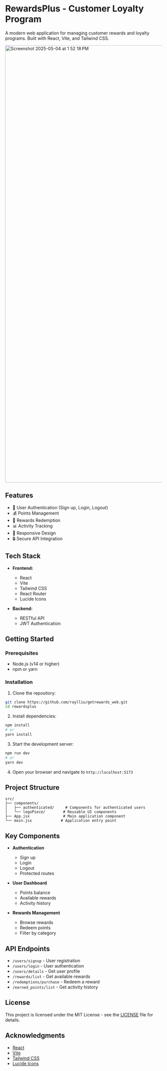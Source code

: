 # RewardsPlus - Customer Loyalty Program

A modern web application for managing customer rewards and loyalty programs. Built with React, Vite, and Tailwind CSS.


<img width="1407" alt="Screenshot 2025-05-04 at 1 52 18 PM" src="https://github.com/user-attachments/assets/b88a9aa8-4d2b-437f-994a-3902fcb14bd3" />

## Features

- 🎯 User Authentication (Sign up, Login, Logout)
- 💰 Points Management
- 🎁 Rewards Redemption
- 📊 Activity Tracking
- 📱 Responsive Design
- 🔒 Secure API Integration

## Tech Stack

- **Frontend:**
  - React
  - Vite
  - Tailwind CSS
  - React Router
  - Lucide Icons

- **Backend:**
  - RESTful API
  - JWT Authentication

## Getting Started

### Prerequisites

- Node.js (v14 or higher)
- npm or yarn

### Installation

1. Clone the repository:
```bash
git clone https://github.com/raylliu/getrewards_web.git
cd rewardsplus
```

2. Install dependencies:
```bash
npm install
# or
yarn install
```

3. Start the development server:
```bash
npm run dev
# or
yarn dev
```

4. Open your browser and navigate to `http://localhost:5173`

## Project Structure

```
src/
├── components/
│   ├── authenticated/     # Components for authenticated users
│   └── legoPiece/        # Reusable UI components
├── App.jsx               # Main application component
└── main.jsx             # Application entry point
```

## Key Components

- **Authentication**
  - Sign up
  - Login
  - Logout
  - Protected routes

- **User Dashboard**
  - Points balance
  - Available rewards
  - Activity history

- **Rewards Management**
  - Browse rewards
  - Redeem points
  - Filter by category

## API Endpoints

- `/users/signup` - User registration
- `/users/login` - User authentication
- `/users/details` - Get user profile
- `/rewards/list` - Get available rewards
- `/redemptions/purchase` - Redeem a reward
- `/earned_points/list` - Get activity history


## License

This project is licensed under the MIT License - see the [LICENSE](LICENSE) file for details.

## Acknowledgments

- [React](https://reactjs.org/)
- [Vite](https://vitejs.dev/)
- [Tailwind CSS](https://tailwindcss.com/)
- [Lucide Icons](https://lucide.dev/)
